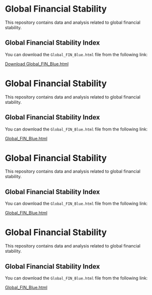 # Global Financial Stability

This repository contains data and analysis related to global financial stability.

## Global Financial Stability Index

You can download the `Global_FIN_Blue.html` file from the following link:

[Download Global_FIN_Blue.html](https://www.dropbox.com/scl/fi/c12gqfznr7aff0brwfx9j/Global_FIN_Blue.html?rlkey=5ogsrqfoo6xsyam4fnk2w6qoz&st=8n5htlwe&dl=1)
# Global Financial Stability

This repository contains data and analysis related to global financial stability.

## Global Financial Stability Index

You can download the `Global_FIN_Blue.html` file from the following link:

[Global_FIN_Blue.html](https://www.dropbox.com/scl/fi/c12gqfznr7aff0brwfx9j/Global_FIN_Blue.html?rlkey=5ogsrqfoo6xsyam4fnk2w6qoz&st=8n5htlwe&dl=0)



# Global Financial Stability

This repository contains data and analysis related to global financial stability.

## Global Financial Stability Index

You can download the `Global_FIN_Blue.html` file from the following link:

[Global_FIN_Blue.html](https://www.dropbox.com/scl/fi/c12gqfznr7aff0brwfx9j/Global_FIN_Blue.html?rlkey=5ogsrqfoo6xsyam4fnk2w6qoz&st=8n5htlwe&dl=0)

# Global Financial Stability

This repository contains data and analysis related to global financial stability.

## Global Financial Stability Index

You can download the `Global_FIN_Blue.html` file from the following link:

[Global_FIN_Blue.html](https://www.dropbox.com/scl/fi/c12gqfznr7aff0brwfx9j/Global_FIN_Blue.html?rlkey=5ogsrqfoo6xsyam4fnk2w6qoz&st=8n5htlwe&dl=0)

